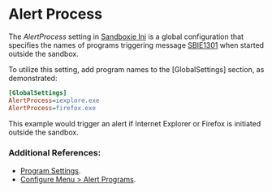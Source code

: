 # Alert Process

The _AlertProcess_ setting in [Sandboxie Ini](SandboxieIni.md) is a global configuration that specifies the names of programs triggering message [SBIE1301](SBIE1301.md) when started outside the sandbox.


To utilize this setting, add program names to the [GlobalSettings] section, as demonstrated:

```ini
[GlobalSettings]
AlertProcess=iexplore.exe
AlertProcess=firefox.exe
```

This example would trigger an alert if Internet Explorer or Firefox is initiated outside the sandbox.

### Additional References:

* [Program Settings](ProgramSettings.md).
* [Configure Menu > Alert Programs](ConfigureMenu.md#program-alerts).
